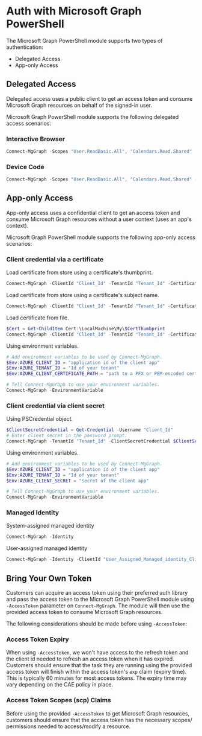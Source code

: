 ﻿# Auth with Microsoft Graph PowerShell

The Microsoft Graph PowerShell module supports two types of authentication:

- Delegated Access
- App-only Access

## Delegated Access

Delegated access uses a public client to get an access token and consume Microsoft Graph resources on behalf of the signed-in user.

Microsoft Graph PowerShell module supports the following delegated access scenarios:

### Interactive Browser

```PowerShell
Connect-MgGraph -Scopes "User.ReadBasic.All", "Calendars.Read.Shared"
```

### Device Code

```PowerShell
Connect-MgGraph -Scopes "User.ReadBasic.All", "Calendars.Read.Shared" -UseDeviceCode
```

## App-only Access

App-only access uses a confidential client to get an access token and consume Microsoft Graph resources without a user context (uses an app's context).

Microsoft Graph PowerShell module supports the following app-only access scenarios:

### Client credential via a certificate

Load certificate from store using a certificate's thumbprint.

```PowerShell
Connect-MgGraph -ClientId "Client_Id" -TenantId "Tenant_Id" -CertificateThumbprint "Cert_Thumbprint"
```

Load certificate from store using a certificate's subject name.

```PowerShell
Connect-MgGraph -ClientId "Client_Id" -TenantId "Tenant_Id" -CertificateSubjectName "Cert_Subject_Name"
```

Load certificate from file.

```PowerShell
$Cert = Get-ChildItem Cert:\LocalMachine\My\$CertThumbprint
Connect-MgGraph -ClientId "Client_Id" -TenantId "Tenant_Id" -Certificate $Cert
```

Using environment variables.

```PowerShell
# Add environment variables to be used by Connect-MgGraph.
$Env:AZURE_CLIENT_ID = "application id of the client app"
$Env:AZURE_TENANT_ID = "Id of your tenant"
$Env:AZURE_CLIENT_CERTIFICATE_PATH = "path to a PFX or PEM-encoded certificate file including private key"

# Tell Connect-MgGraph to use your environment variables.
Connect-MgGraph -EnvironmentVariable
```

### Client credential via client secret

Using PSCredential object.

```PowerShell
$ClientSecretCredential = Get-Credential -Username "Client_Id"
# Enter client_secret in the password prompt.
Connect-MgGraph -TenantId "Tenant_Id" -ClientSecretCredential $ClientSecretCredential
```

Using environment variables.

```PowerShell
# Add environment variables to be used by Connect-MgGraph.
$Env:AZURE_CLIENT_ID = "application id of the client app"
$Env:AZURE_TENANT_ID = "Id of your tenant"
$Env:AZURE_CLIENT_SECRET = "secret of the client app"

# Tell Connect-MgGraph to use your environment variables.
Connect-MgGraph -EnvironmentVariable
```

### Managed Identity

System-assigned managed identity

```PowerShell
Connect-MgGraph -Identity
```

User-assigned managed identity

```PowerShell
Connect-MgGraph -Identity -ClientId "User_Assigned_Managed_identity_Client_Id"
```

## Bring Your Own Token

Customers can acquire an access token using their preferred auth library and pass the access token to the Microsoft Graph PowerShell module using `-AccessToken` parameter on `Connect-MgGraph`. The module will then use the provided access token to consume Microsoft Graph resources.

The following considerations should be made before using `-AccessToken`:

### Access Token Expiry

When using `-AccessToken`, we won't have access to the refresh token and the client id needed to refresh an access token when it has expired. Customers should ensure that the task they are running using the provided access token will finish within the access token's `exp` claim (expiry time). This is typically 60 minutes for most access tokens. The expiry time may vary depending on the CAE policy in place.

### Access Token Scopes (scp) Claims

Before using the provided `-AccessToken` to get Microsoft Graph resources, customers should ensure that the access token has the necessary scopes/ permissions needed to access/modify a resource.

